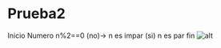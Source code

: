 # Prueba2

Inicio
Numero
n%2==0 (no)-> n es impar
(si)
n es par
fin
![alt](http://4.1m.yt/uSDb97U.jpg)